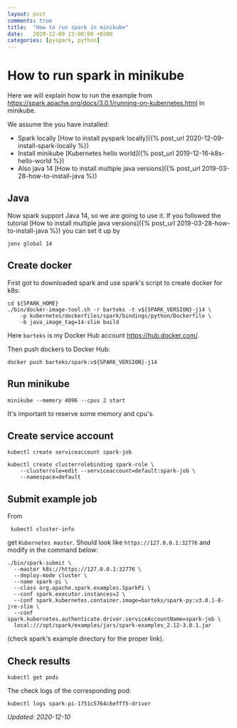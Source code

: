 ```yaml
---
layout: post
comments: true
title:  "How to run spark in minikube"
date:   2020-12-09 23:00:00 +0200
categories: [pyspark, python]
---
```


# How to run spark in minikube

Here we will explain how to run the example from <https://spark.apache.org/docs/3.0.1/running-on-kubernetes.html>
in minikube.

We assume the you have installed:
* Spark locally [How to install pyspark locally]({% post_url 2020-12-09-install-spark-locally %})
* Install minikube [Kubernetes hello world]({% post_url 2019-12-16-k8s-hello-world %})
* Also java 14 [How to install multiple java versions]({% post_url 2019-03-28-how-to-install-java %})


## Java

Now spark support Java 14, so we are going to use it. If you followed the tutorial 
[How to install multiple java versions]({% post_url 2019-03-28-how-to-install-java %})
you can set it up by

``` shell
jenv global 14
```

## Create docker

First got to downloaded spark and use spark's script to create docker for k8s:

``` shell
cd ${SPARK_HOME} 
./bin/docker-image-tool.sh -r barteks -t v${SPARK_VERSION}-j14 \
    -p kubernetes/dockerfiles/spark/bindings/python/Dockerfile \
    -b java_image_tag=14-slim build
```
Here `barteks` is my Docker Hub account <https://hub.docker.com/>. 

Then push dockers to Docker Hub:

``` shell
docker push barteks/spark:v${SPARK_VERSION}-j14
```

## Run minikube

``` shell
minikube --memory 4096 --cpus 2 start
```

It's important to reserve some memory and cpu's. 

## Create service account

``` shell
kubectl create serviceaccount spark-job
```

``` shell
kubectl create clusterrolebinding spark-role \
    --clusterrole=edit --serviceaccount=default:spark-job \
    --namespace=default
```

## Submit example job

From

``` shell
 kubectl cluster-info
```

get `Kubernetes master`. Should look like `https://127.0.0.1:32776` and modify in the command below:

``` shell
./bin/spark-submit \
  --master k8s://https://127.0.0.1:32776 \
  --deploy-mode cluster \
  --name spark-pi \
  --class org.apache.spark.examples.SparkPi \
  --conf spark.executor.instances=2 \
  --conf spark.kubernetes.container.image=barteks/spark-py:v3.0.1-8-jre-slim \
  --conf spark.kubernetes.authenticate.driver.serviceAccountName=spark-job \
  local:///opt/spark/examples/jars/spark-examples_2.12-3.0.1.jar
```

(check spark's example directory for the proper link).

## Check results

``` shell
kubectl get pods
```

The check logs of the corresponding pod:

``` shell
kubectl logs spark-pi-1751c5764c6efff5-driver
```

_Updated: 2020-12-10_
